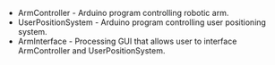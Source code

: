 - ArmController - Arduino program controlling robotic arm.
- UserPositionSystem - Arduino program controlling user positioning system. 
- ArmInterface - Processing GUI that allows user to interface ArmController and UserPositionSystem.


